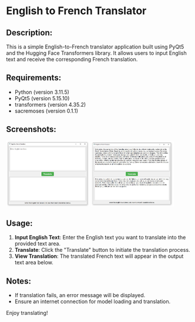 # English to French Translator

## Description:
This is a simple English-to-French translator application built using PyQt5 and the Hugging Face Transformers library. It allows users to input English text and receive the corresponding French translation.

## Requirements:
- Python (version 3.11.5)
- PyQt5 (version 5.15.10)
- transformers (version 4.35.2)
- sacremoses (version 0.1.1)

## Screenshots:
<div>
  <img src="Screenshot1.JPG" alt="Screenshot 1" style="width: 45%;">
  <img src="Screenshot2.JPG" alt="Screenshot 2" style="width: 45%;">
</div>

## Usage:
1. **Input English Text**: Enter the English text you want to translate into the provided text area.
2. **Translate**: Click the "Translate" button to initiate the translation process.
3. **View Translation**: The translated French text will appear in the output text area below.

## Notes:
- If translation fails, an error message will be displayed.
- Ensure an internet connection for model loading and translation.

Enjoy translating!
